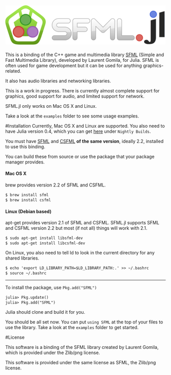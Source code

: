![SFML.jl](./assets/sfmljl_logo.png)
---
This is a binding of the C++ game and multimedia library [SFML](http://www.sfml-dev.org/) (Simple and Fast Multimedia Library), developed by Laurent Gomila, for Julia. SFML is often used for game development but it can be used for anything graphics-related.

It also has audio libraries and networking libraries.

This is a work in progress. There is currently almost complete support for graphics, good support for audio, and limited support for network.

SFML.jl only works on Mac OS X and Linux.

Take a look at the `examples` folder to see some usage examples.

#Installation
Currently, Mac OS X and Linux are supported.
You also need to have Julia version 0.4, which you can get [here](http://julialang.org/downloads/) under `Nightly Builds`.

You must have [SFML](http://www.sfml-dev.org/download.php) and [CSFML](http://www.sfml-dev.org/download/csfml/) **of the same version**, ideally 2.2, installed to use this binding.

You can build these from source or use the package that your package manager provides.

#### Mac OS X
brew provides version 2.2 of SFML and CSFML.
```
$ brew install sfml
$ brew install csfml
```

#### Linux (Debian based)
apt-get provides version 2.1 of SFML and CSFML. SFML.jl supports SFML and CSFML version 2.2 but most (if not all) things will work with 2.1.
```
$ sudo apt-get install libsfml-dev
$ sudo apt-get install libcsfml-dev
```

On Linux, you also need to tell ld to look in the current directory for any shared libraries.

```
$ echo 'export LD_LIBRARY_PATH=$LD_LIBRARY_PATH:.' >> ~/.bashrc
$ source ~/.bashrc
```

---

To install the package, use `Pkg.add("SFML")`

```
julia> Pkg.update()
julia> Pkg.add("SFML")
```

Julia should clone and build it for you.

You should be all set now. You can put `using SFML` at the top of your files to use the library. Take a look at the `examples` folder to get started.

#License

This software is a binding of the SFML library created by Laurent Gomila, which is provided under the Zlib/png license.

This software is provided under the same license as SFML, the Zlib/png license.

